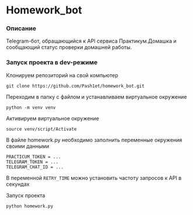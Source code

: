 # Homework_bot
### Описание
Telegram-бот, обращающийся к API сервиса Практикум.Домашка и сообщающий статус проверки домашней работы.
### Запуск проекта в dev-режиме
Клонируем репозиторий на свой компьютер
```
git clone https://github.com/Pash1et/homework_bot.git
```
Переходим в папку с файлом и устанавливаем виртуальное окружение
```
python -m venv venv
```
Активируем виртуальное окружение
```
source venv/script/Activate
```
В файле homework.py необходимо заполнить переменные окружения своими данными  
```
PRACTICUM_TOKEN = ...  
TELEGRAM_TOKEN = ...  
TELEGRAM_CHAT_ID = ...
```
В переменной `RETRY_TIME` можно установить частоту запросов к API в секундах

Запуск проекта 
```
python homework.py
```
